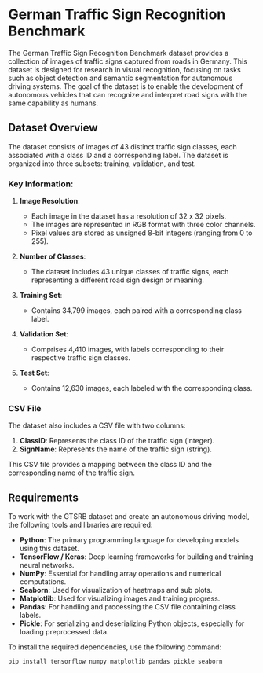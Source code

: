 # German Traffic Sign Recognition Benchmark

The German Traffic Sign Recognition Benchmark dataset provides a collection of images of traffic signs captured from roads in Germany. This dataset is designed for research in visual recognition, focusing on tasks such as object detection and semantic segmentation for autonomous driving systems. The goal of the dataset is to enable the development of autonomous vehicles that can recognize and interpret road signs with the same capability as humans.

## Dataset Overview

The dataset consists of images of 43 distinct traffic sign classes, each associated with a class ID and a corresponding label. The dataset is organized into three subsets: training, validation, and test.

### Key Information:

1. **Image Resolution**: 
   - Each image in the dataset has a resolution of 32 x 32 pixels.
   - The images are represented in RGB format with three color channels.
   - Pixel values are stored as unsigned 8-bit integers (ranging from 0 to 255).

2. **Number of Classes**: 
   - The dataset includes 43 unique classes of traffic signs, each representing a different road sign design or meaning.

3. **Training Set**:
   - Contains 34,799 images, each paired with a corresponding class label.

4. **Validation Set**:
   - Comprises 4,410 images, with labels corresponding to their respective traffic sign classes.

5. **Test Set**:
   - Contains 12,630 images, each labeled with the corresponding class.
 
### CSV File

The dataset also includes a CSV file with two columns:

1. **ClassID**: Represents the class ID of the traffic sign (integer).
2. **SignName**: Represents the name of the traffic sign (string).

This CSV file provides a mapping between the class ID and the corresponding name of the traffic sign.

## Requirements

To work with the GTSRB dataset and create an autonomous driving model, the following tools and libraries are required:

- **Python**: The primary programming language for developing models using this dataset.
- **TensorFlow / Keras**: Deep learning frameworks for building and training neural networks.
- **NumPy**: Essential for handling array operations and numerical computations.
- **Seaborn**: Used for visualization of heatmaps and sub plots.
- **Matplotlib**: Used for visualizing images and training progress.
- **Pandas**: For handling and processing the CSV file containing class labels.
- **Pickle**: For serializing and deserializing Python objects, especially for loading preprocessed data.

To install the required dependencies, use the following command:

```bash
pip install tensorflow numpy matplotlib pandas pickle seaborn
